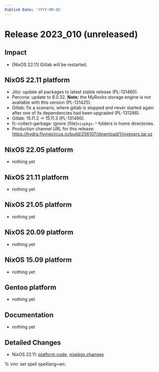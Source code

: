 ```yaml
---
Publish Date: 'YYYY-MM-DD'
---
```


# Release 2023_010 (unreleased)

## Impact

- \[NixOS 22.11\] Gitlab will be restarted.

## NixOS 22.11 platform

- Jitsi: update all packages to latest stable release (PL-131460).
- Percona: update to 8.0.32.
  **Note:** the MyRocks storage engine is not available with this version
  (PL-131425).
- Gitlab: fix a scenario, where gitlab is stopped and never started again
  after one of its dependencies had been upgraded (PL-131286).
- Gitlab: 15.11.2 -> 15.11.3 (PL-131490).
- fc-collect-garbage: ignore {file}`nixpkgs-*` folders in home directories.
- Production channel URL for this release: https://hydra.flyingcircus.io/build/256107/download/1/nixexprs.tar.xz

## NixOS 22.05 platform

- nothing yet

## NixOS 21.11 platform

- nothing yet

## NixOS 21.05 platform

- nothing yet

## NixOS 20.09 platform

- nothing yet

## NixOS 15.09 platform

- nothing yet

## Gentoo platform

- nothing yet

## Documentation

- nothing yet

## Detailed Changes

- NixOS 22.11: [platform code](https://github.com/flyingcircusio/fc-nixos/compare/fc/r2023_009/22.11...481d4647ea375085d5ffa43e26a6df1ecff4332c),
  [nixpkgs changes](https://github.com/flyingcircusio/nixpkgs/compare/63572e7d205027d8ae4bed36f1d5b166ae620d14...68d3f0e2ec7d290b8686be9df2455c5e25995324)

% vim: set spell spelllang=en:
